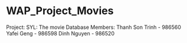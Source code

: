 # WAP_Project_Movies

Project: SYL: The movie Database
Members:
Thanh Son Trinh - 986560
Yafei Geng - 986598
Dinh Nguyen - 986520 
